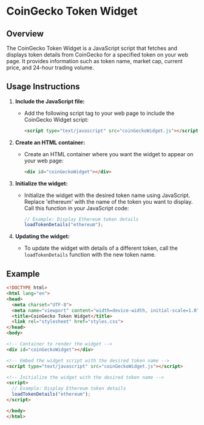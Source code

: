 # CoinGecko Token Widget

## Overview
The CoinGecko Token Widget is a JavaScript script that fetches and displays token details from CoinGecko for a specified token on your web page. It provides information such as token name, market cap, current price, and 24-hour trading volume.

## Usage Instructions

1. **Include the JavaScript file:**
   - Add the following script tag to your web page to include the CoinGecko Widget script:
     ```html
     <script type="text/javascript" src="coinGeckoWidget.js"></script>
     ```

2. **Create an HTML container:**
   - Create an HTML container where you want the widget to appear on your web page:
     ```html
     <div id="coinGeckoWidget"></div>
     ```

3. **Initialize the widget:**
   - Initialize the widget with the desired token name using JavaScript. Replace 'ethereum' with the name of the token you want to display. Call this function in your JavaScript code:
     ```javascript
     // Example: Display Ethereum token details
     loadTokenDetails("ethereum");
     ```

4. **Updating the widget:**
   - To update the widget with details of a different token, call the `loadTokenDetails` function with the new token name.

## Example
```html
<!DOCTYPE html>
<html lang="en">
<head>
  <meta charset="UTF-8">
  <meta name="viewport" content="width=device-width, initial-scale=1.0">
  <title>CoinGecko Token Widget</title>
  <link rel="stylesheet" href="styles.css">
</head>
<body>

<!-- Container to render the widget -->
<div id="coinGeckoWidget"></div>

<!-- Embed the widget script with the desired token name -->
<script type="text/javascript" src="coinGeckoWidget.js"></script>

<!-- Initialize the widget with the desired token name -->
<script>
  // Example: Display Ethereum token details
  loadTokenDetails("ethereum");
</script>

</body>
</html>

